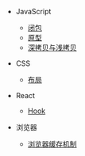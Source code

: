 - JavaScript
  - [闭包](closure.md)
  - [原型](prototype.md)
  - [深拷贝与浅拷贝](_copy.md)

- CSS
  - [布局](layout.md)
- React
  - [Hook](_hook.md)
- 浏览器
  - [浏览器缓存机制](_browser_caching.md)